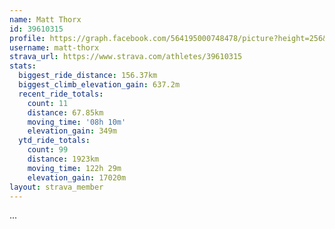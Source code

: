 ```yaml
---
name: Matt Thorx
id: 39610315
profile: https://graph.facebook.com/564195000748478/picture?height=256&width=256
username: matt-thorx
strava_url: https://www.strava.com/athletes/39610315
stats:
  biggest_ride_distance: 156.37km
  biggest_climb_elevation_gain: 637.2m
  recent_ride_totals:
    count: 11
    distance: 67.85km
    moving_time: '08h 10m'
    elevation_gain: 349m
  ytd_ride_totals:
    count: 99
    distance: 1923km
    moving_time: 122h 29m
    elevation_gain: 17020m
layout: strava_member
--- 
```

...
